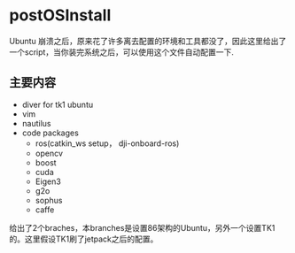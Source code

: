 # postOSInstall
Ubuntu 崩溃之后，原来花了许多离去配置的环境和工具都没了，因此这里给出了一个script，当你装完系统之后，可以使用这个文件自动配置一下.


## 主要内容
- diver for tk1 ubuntu
- vim
- nautilus
- code packages
  - ros(catkin_ws setup， dji-onboard-ros)
  - opencv
  - boost
  - cuda
  - Eigen3
  - g2o
  - sophus
  - caffe

给出了2个braches，本branches是设置86架构的Ubuntu，另外一个设置TK1的。这里假设TK1刷了jetpack之后的配置。
